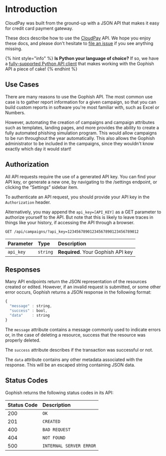 # Introduction

CloudPay was built from the ground-up with a JSON API that makes it easy for credit card payment gateway.

These docs describe how to use the [CloudPay](https://getgophish.com) API. We hope you enjoy these docs, and please don't hesitate to [file an issue](https://github.com/gophish/gophish/issues/new) if you see anything missing.

{% hint style="info" %}
**Is Python your language of choice?** If so, we have a [fully-supported Python API client](https://docs.getgophish.com/python-api-client/) that makes working with the Gophish API a piece of cake!
{% endhint %}

## Use Cases

There are many reasons to use the Gophish API. The most common use case is to gather report information for a given campaign, so that you can build custom reports in software you're most familiar with, such as Excel or Numbers.

However, automating the creation of campaigns and campaign attributes such as templates, landing pages, and more provides the ability to create a fully automated phishing simulation program. This would allow campaigns to be run throughout the year automatically. This also allows the Gophish administrator to be included in the campaigns, since they wouldn't know exactly which day it would start!

## Authorization

All API requests require the use of a generated API key. You can find your API key, or generate a new one, by navigating to the /settings endpoint, or clicking the “Settings” sidebar item.

To authenticate an API request, you should provide your API key in the `Authorization` header.

Alternatively, you may append the `api_key=[API_KEY]` as a GET parameter to authorize yourself to the API. But note that this is likely to leave traces in things like your history, if accessing the API through a browser.

```http
GET /api/campaigns/?api_key=12345678901234567890123456789012
```

| Parameter | Type | Description |
| :--- | :--- | :--- |
| `api_key` | `string` | **Required**. Your Gophish API key |

## Responses

Many API endpoints return the JSON representation of the resources created or edited. However, if an invalid request is submitted, or some other error occurs, Gophish returns a JSON response in the following format:

```javascript
{
  "message" : string,
  "success" : bool,
  "data"    : string
}
```

The `message` attribute contains a message commonly used to indicate errors or, in the case of deleting a resource, success that the resource was properly deleted.

The `success` attribute describes if the transaction was successful or not.

The `data` attribute contains any other metadata associated with the response. This will be an escaped string containing JSON data.

## Status Codes

Gophish returns the following status codes in its API:

| Status Code | Description |
| :--- | :--- |
| 200 | `OK` |
| 201 | `CREATED` |
| 400 | `BAD REQUEST` |
| 404 | `NOT FOUND` |
| 500 | `INTERNAL SERVER ERROR` |


